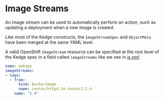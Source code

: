 # Image Streams

An image stream can be used to automatically perform an action, such as updating a deployment when a new image is created.

Like most of the Kedge constructs, the `ImageStreamSpec` and `ObjectMeta` have been merged at the same YAML level.

A valid OpenShift `ImageStream` resource can be specified at the root level of the Kedge spec in a field called `imageStreams` like we see in [is.yml](is.yml):

```yaml
name: webapp
imageStreams:
- tags:
  - from:
      kind: DockerImage
      name: centos/httpd-24-centos7:2.4
    name: "2.4"
```
